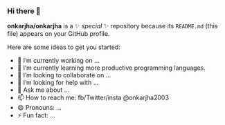 ### Hi there 👋

**onkarjha/onkarjha** is a ✨ _special_ ✨ repository because its `README.md` (this file) appears on your GitHub profile.

Here are some ideas to get you started:

- 🔭 I’m currently working on ...
- 🌱 I’m currently learning more productive programming languages.
- 👯 I’m looking to collaborate on ...
- 🤔 I’m looking for help with ...
- 💬 Ask me about ...
- 📫 How to reach me: fb/Twitter/insta @onkarjha2003
- 😄 Pronouns: ...
- ⚡ Fun fact: ... 
